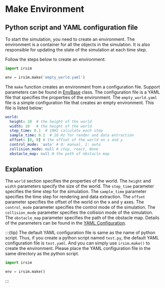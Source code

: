 Make Environment
=======

## Python script and YAML configuration file

To start the simulation, you need to create an environment. The environment is a container for all the objects in the simulation. It is also responsible for updating the state of the simulation at each time step.

Follow the steps below to create an environment:

```python
import irsim

env = irsim.make('empty_world.yaml')
```

The `make` function creates an environment from a configuration file. Support parameters can be found in [EnvBase](#irsim.env.env_base.EnvBase) class. The configuration file is a YAML file that specifies the properties of the environment. The `empty_world.yaml` file is a simple configuration file that creates an empty environment. This file is listed below:

```yaml
world:
  height: 10  # the height of the world
  width: 10   # the height of the world
  step_time: 0.1  # 10Hz calculate each step
  sample_time: 0.1  # 10 Hz for render and data extraction 
  offset: [0, 0] # the offset of the world on x and y 
  control_mode: 'auto' # 0: manual, 1: auto
  collision_mode: null # stop, react, None
  obstacle_map: null # the path of obstacle map
```

## Explanation 

The `world` section specifies the properties of the world. The `height` and `width` parameters specify the size of the world. The `step_time` parameter specifies the time step for the simulation. The `sample_time` parameter specifies the time step for rendering and data extraction. The `offset` parameter specifies the offset of the world on the x and y axes. The `control_mode` parameter specifies the control mode of the simulation. The `collision_mode` parameter specifies the collision mode of the simulation. The `obstacle_map` parameter specifies the path of the obstacle map. Details of the parameters can be found in the [YAML Configuration](#../get_started/configuration).

:::{tip}
The default YAML configuration file is same as the name of python script. Thus, if you create a python script named `test.py`, the default YAML configuration file is `test.yaml`. And you can simply use `irsim.make()` to create the environment. Please place the YAML configuration file in the same directory as the python script.

```python
import irsim

env = irsim.make()
```
:::

